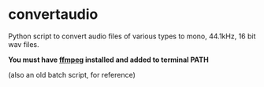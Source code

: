 # convertaudio
Python script to convert audio files of various types to mono, 44.1kHz, 16 bit wav files.

**You must have [ffmpeg](https://www.ffmpeg.org) installed and added to terminal PATH**


(also an old batch script, for reference)

